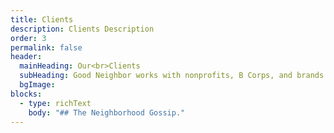 ```yaml
---
title: Clients
description: Clients Description
order: 3
permalink: false
header:
  mainHeading: Our<br>Clients
  subHeading: Good Neighbor works with nonprofits, B Corps, and brands whose mission and values we believe in.
  bgImage:
blocks:
  - type: richText
    body: "## The Neighborhood Gossip."
---
```

